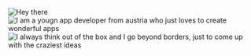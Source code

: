 ![Hey there](http://artikel.gebes.eu/github/heythere.png)
![I am a yougn app developer from austria who just loves to create wonderful apps](http://artikel.gebes.eu/github/desc1.png)
![I always think out of the box and I go beyond borders, just to come up with the craziest ideas](http://artikel.gebes.eu/github/desc2.png)

